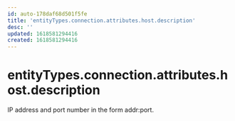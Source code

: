 ```yaml
---
id: auto-178daf68d501f5fe
title: 'entityTypes.connection.attributes.host.description'
desc: ''
updated: 1618581294416
created: 1618581294416
---
```

# entityTypes.connection.attributes.host.description

IP address and port number in the form addr:port.
